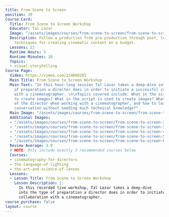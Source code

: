 ```yaml
---
title: From Scene to Screen
position: 39
Course Card:
  Title: From Scene to Screen Workshop
  Educator: Tal Lazar
  Image: "/assets/images/courses/from-scene-to-screen/from-scene-to-screen.jpg"
  Description: Follow a production from pre-production through post, learning professional
    techniques for creating cinematic content on a budget.
  Lessons: 12
  Runtime Hours: 5
  Runtime Minutes: 10
  Topics:
  - visual-storytelling
Course Page:
  Video: https://vimeo.com/224060283
  Main Title: From Scene to Screen Workshop
  Main Text: "In this hour-long session Tal Lazar takes a deep-dive into the type
    of preparation a director does in order to initiate a successful collaboration
    with a cinematographer. \n\nTopics covered include: What in the script is used
    to create images? What in the script is used to create images? What is the role
    of the director when working with a cinematographer, and how to lead a creative
    conversation without needing much technical knowledge?"
  Main Image: "/assets/images/courses/from-scene-to-screen/from-scene-to-screen-1.jpg"
  Additional Images:
  - "/assets/images/courses/from-scene-to-screen/from-scene-to-screen-2.jpg"
  - "/assets/images/courses/from-scene-to-screen/from-scene-to-screen-3.jpg"
  - "/assets/images/courses/from-scene-to-screen/from-scene-to-screen-4.jpg"
  - "/assets/images/courses/from-scene-to-screen/from-scene-to-screen-5.jpg"
  - "/assets/images/courses/from-scene-to-screen/from-scene-to-screen-6.jpg"
  Review Average: 3.9
  # NOTE: Only include exactly 3 recommended courses below
  Courses:
  - cinematography-for-directors
  - the-language-of-lighting
  - the-art-and-science-of-lenses
  Lessons:
  - Lesson Title: From Scene to Screen Workshop
    Lesson Description: |-
      In this recorded live workshop, Tal Lazar takes a deep-dive
      into the type of preparation a director does in order to initiate a successful
      collaboration with a cinematographer.
course_purchase: false
layout: course
---
```


